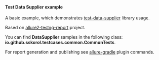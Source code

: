 #### Test Data Supplier example

A basic example, which demonstrates [test-data-supplier](https://github.com/sskorol/test-data-supplier) library usage.

Based on [allure2-testng-report](https://github.com/sskorol/allure2-testng-report) project.

You can find **DataSupplier** samples in the following class: **io.github.sskorol.testcases.common.CommonTests**.

For report generation and publishing see [allure-gradle](https://github.com/allure-framework/allure-gradle) plugin commands.